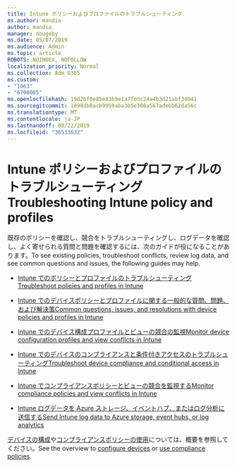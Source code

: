 ```yaml
---
title: Intune ポリシーおよびプロファイルのトラブルシューティング
ms.author: mandia
author: mandia
manager: dougeby
ms.date: 05/07/2019
ms.audience: Admin
ms.topic: article
ROBOTS: NOINDEX, NOFOLLOW
localization_priority: Normal
ms.collection: Adm_O365
ms.custom:
- "1063"
- "6700005"
ms.openlocfilehash: 19d2bf0e85e83b9e1a7fbdc24a4b3d21abf34941
ms.sourcegitcommit: 1d98db8acb9959aba3b5e308a567ade6b62da56c
ms.translationtype: MT
ms.contentlocale: ja-JP
ms.lasthandoff: 08/22/2019
ms.locfileid: "36533632"
---
```

# <a name="troubleshooting-intune-policy-and-profiles"></a><span data-ttu-id="5b8e8-102">Intune ポリシーおよびプロファイルのトラブルシューティング</span><span class="sxs-lookup"><span data-stu-id="5b8e8-102">Troubleshooting Intune policy and profiles</span></span>

<span data-ttu-id="5b8e8-103">既存のポリシーを確認し、競合をトラブルシューティングし、ログデータを確認し、よく寄せられる質問と問題を確認するには、次のガイドが役になることがあります。</span><span class="sxs-lookup"><span data-stu-id="5b8e8-103">To see existing policies, troubleshoot conflicts, review log data, and see common questions and issues, the following guides may help.</span></span>

- [<span data-ttu-id="5b8e8-104">Intune でのポリシーとプロファイルのトラブルシューティング</span><span class="sxs-lookup"><span data-stu-id="5b8e8-104">Troubleshoot policies and profiles in Intune</span></span>](https://docs.microsoft.com/intune/troubleshoot-policies-in-microsoft-intune)

- [<span data-ttu-id="5b8e8-105">Intune でのデバイスポリシーとプロファイルに関する一般的な質問、問題、および解決策</span><span class="sxs-lookup"><span data-stu-id="5b8e8-105">Common questions, issues, and resolutions with device policies and profiles in Intune</span></span>](https://docs.microsoft.com/intune/device-profile-troubleshoot)

- [<span data-ttu-id="5b8e8-106">Intune でのデバイス構成プロファイルとビューの競合の監視</span><span class="sxs-lookup"><span data-stu-id="5b8e8-106">Monitor device configuration profiles and view conflicts in Intune</span></span>](https://docs.microsoft.com/intune/device-profile-monitor)

- [<span data-ttu-id="5b8e8-107">Intune でのデバイスのコンプライアンスと条件付きアクセスのトラブルシューティング</span><span class="sxs-lookup"><span data-stu-id="5b8e8-107">Troubleshoot device compliance and conditional access in Intune</span></span>](https://docs.microsoft.com/intune/troubleshoot-conditional-access)

- [<span data-ttu-id="5b8e8-108">Intune でコンプライアンスポリシーとビューの競合を監視する</span><span class="sxs-lookup"><span data-stu-id="5b8e8-108">Monitor compliance policies and view conflicts in Intune</span></span>](https://docs.microsoft.com/intune/compliance-policy-monitor)

- [<span data-ttu-id="5b8e8-109">Intune ログデータを Azure ストレージ、イベントハブ、またはログ分析に送信する</span><span class="sxs-lookup"><span data-stu-id="5b8e8-109">Send Intune log data to Azure storage, event hubs, or log analytics</span></span>](https://docs.microsoft.com/intune/review-logs-using-azure-monitor)

<span data-ttu-id="5b8e8-110">[デバイスの構成](https://docs.microsoft.com/intune/device-profiles)や[コンプライアンスポリシーの使用](https://docs.microsoft.com/intune/device-compliance-get-started)については、概要を参照してください。</span><span class="sxs-lookup"><span data-stu-id="5b8e8-110">See the overview to [configure devices](https://docs.microsoft.com/intune/device-profiles) or [use compliance policies](https://docs.microsoft.com/intune/device-compliance-get-started).</span></span>